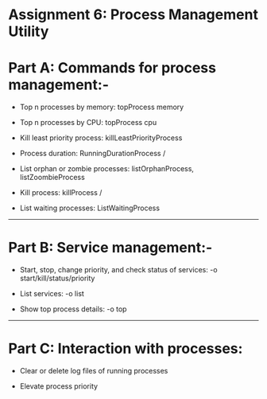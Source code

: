 # Assignment 6: Process Management Utility

# Part A: Commands for process management:-

- Top n processes by memory: topProcess <n> memory

- Top n processes by CPU: topProcess <n> cpu

- Kill least priority process: killLeastPriorityProcess

- Process duration: RunningDurationProcess <processName>/<pid>

- List orphan or zombie processes: listOrphanProcess, listZoombieProcess

- Kill process: killProcess <processName>/<pid>

- List waiting processes: ListWaitingProcess

--------------------------------------------------------------------------------------------------------------------------------------------------------------------

# Part B: Service management:-

- Start, stop, change priority, and check status of services: -o start/kill/status/priority

- List services: -o list

- Show top process details: -o top

---------------------------------------------------------------------------------------------------------------------------------------------------------------------

# Part C: Interaction with processes:

- Clear or delete log files of running processes

- Elevate process priority
